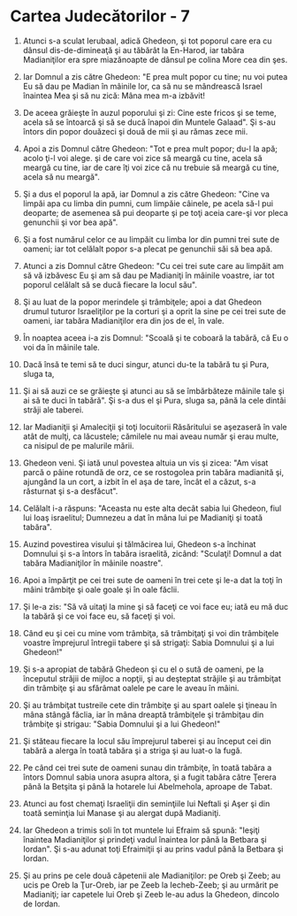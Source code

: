 # Cartea Judec&#259;torilor - 7

1. Atunci s-a sculat Ierubaal, adică Ghedeon, şi tot poporul care era cu dânsul dis-de-dimineaţă şi au tăbărât la En-Harod, iar tabăra Madianiţilor era spre miazănoapte de dânsul pe colina More cea din şes. 

2. Iar Domnul a zis către Ghedeon: "E prea mult popor cu tine; nu voi putea Eu să dau pe Madian în mâinile lor, ca să nu se mândrească Israel înaintea Mea şi să nu zică: Mâna mea m-a izbăvit! 

3. De aceea grăieşte în auzul poporului şi zi: Cine este fricos şi se teme, acela să se întoarcă şi să se ducă înapoi din Muntele Galaad". Şi s-au întors din popor douăzeci şi două de mii şi au rămas zece mii. 

4. Apoi a zis Domnul către Ghedeon: "Tot e prea mult popor; du-l la apă; acolo ţi-l voi alege. şi de care voi zice să meargă cu tine, acela să meargă cu tine, iar de care îţi voi zice că nu trebuie să meargă cu tine, acela să nu meargă". 

5. Şi a dus el poporul la apă, iar Domnul a zis către Ghedeon: "Cine va limpăi apa cu limba din pumni, cum limpăie câinele, pe acela să-l pui deoparte; de asemenea să pui deoparte şi pe toţi aceia care-şi vor pleca genunchii şi vor bea apă". 

6. Şi a fost numărul celor ce au limpăit cu limba lor din pumni trei sute de oameni; iar tot celălalt popor s-a plecat pe genunchii săi să bea apă. 

7. Atunci a zis Domnul către Ghedeon: "Cu cei trei sute care au limpăit am să vă izbăvesc Eu şi am să dau pe Madianiţi în mâinile voastre, iar tot poporul celălalt să se ducă fiecare la locul său". 

8. Şi au luat de la popor merindele şi trâmbiţele; apoi a dat Ghedeon drumul tuturor Israeliţilor pe la corturi şi a oprit la sine pe cei trei sute de oameni, iar tabăra Madianiţilor era din jos de el, în vale. 

9. În noaptea aceea i-a zis Domnul: "Scoală şi te coboară la tabără, că Eu o voi da în mâinile tale. 

10. Dacă însă te temi să te duci singur, atunci du-te la tabără tu şi Pura, sluga ta, 

11. Şi ai să auzi ce se grăieşte şi atunci au să se îmbărbăteze mâinile tale şi ai să te duci în tabără". Şi s-a dus el şi Pura, sluga sa, până la cele dintâi străji ale taberei. 

12. Iar Madianiţii şi Amaleciţii şi toţi locuitorii Răsăritului se aşezaseră în vale atât de mulţi, ca lăcustele; cămilele nu mai aveau număr şi erau multe, ca nisipul de pe malurile mării. 

13. Ghedeon veni. Şi iată unul povestea altuia un vis şi zicea: "Am visat parcă o pâine rotundă de orz, ce se rostogolea prin tabăra madianită şi, ajungând la un cort, a izbit în el aşa de tare, încât el a căzut, s-a răsturnat şi s-a desfăcut". 

14. Celălalt i-a răspuns: "Aceasta nu este alta decât sabia lui Ghedeon, fiul lui Ioaş israelitul; Dumnezeu a dat în mâna lui pe Madianiţi şi toată tabăra". 

15. Auzind povestirea visului şi tălmăcirea lui, Ghedeon s-a închinat Domnului şi s-a întors în tabăra israelită, zicând: "Sculaţi! Domnul a dat tabăra Madianiţilor în mâinile noastre". 

16. Apoi a împărţit pe cei trei sute de oameni în trei cete şi le-a dat la toţi în mâini trâmbiţe şi oale goale şi în oale făclii. 

17. Şi le-a zis: "Să vă uitaţi la mine şi să faceţi ce voi face eu; iată eu mă duc la tabără şi ce voi face eu, să faceţi şi voi. 

18. Când eu şi cei cu mine vom trâmbiţa, să trâmbiţaţi şi voi din trâmbiţele voastre împrejurul întregii tabere şi să strigaţi: Sabia Domnului şi a lui Ghedeon!" 

19. Şi s-a apropiat de tabără Ghedeon şi cu el o sută de oameni, pe la începutul străjii de mijloc a nopţii, şi au deşteptat străjile şi au trâmbiţat din trâmbiţe şi au sfărâmat oalele pe care le aveau în mâini. 

20. Şi au trâmbiţat tustreile cete din trâmbiţe şi au spart oalele şi ţineau în mâna stângă făclia, iar în mâna dreaptă trâmbiţele şi trâmbiţau din trâmbiţe şi strigau: "Sabia Domnului şi a lui Ghedeon!" 

21. Şi stăteau fiecare la locul său împrejurul taberei şi au început cei din tabără a alerga în toată tabăra şi a striga şi au luat-o la fugă. 

22. Pe când cei trei sute de oameni sunau din trâmbiţe, în toată tabăra a întors Domnul sabia unora asupra altora, şi a fugit tabăra către Ţerera până la Betşita şi până la hotarele lui Abelmehola, aproape de Tabat. 

23. Atunci au fost chemaţi Israeliţii din seminţiile lui Neftali şi Aşer şi din toată seminţia lui Manase şi au alergat după Madianiţi. 

24. Iar Ghedeon a trimis soli în tot muntele lui Efraim să spună: "Ieşiţi înaintea Madianiţilor şi prindeţi vadul înaintea lor până la Betbara şi Iordan". Şi s-au adunat toţi Efraimiţii şi au prins vadul până la Betbara şi Iordan. 

25. Şi au prins pe cele două căpetenii ale Madianiţilor: pe Oreb şi Zeeb; au ucis pe Oreb la Ţur-Oreb, iar pe Zeeb la Iecheb-Zeeb; şi au urmărit pe Madianiţi; iar capetele lui Oreb şi Zeeb le-au adus la Ghedeon, dincolo de Iordan. 

